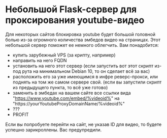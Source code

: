 # Небольшой Flask-сервер для проксирования youtube-видео

Для некоторых сайтов блокировка youtube будет большой головной болью из-за огромного количества эмбедов видео на страницах. Этот небольшой сервер поможет ее немного облегчить. Вам понадобится:

- купить зарубежный VPS (за крипту, например)
- направить на него FQDN
- установить на него этот сервер (если запустить вот этот скрипт из-под рута на минимальном Debian 10, то он сделает всё за вас)
- расположить его за уже имеющимся в инфре реверс-прокси, или поднять на том же самом сервере свой. (если вы запустили скрипт из предыдущего пункта, то всё уже готово)
- заменить в эмбедах на вашем сайте все ссылки вида "https://www.youtube.com/embed/%videoid%" на "https://yourYoutubeProxyDomainName/%videoid%"
- ???
- PROFIT

Если вы попробуете перейти на сайт, не указав ID для видео, то будете успешно зарикроллены. Вас предупредили.
